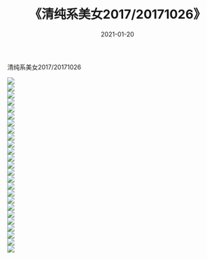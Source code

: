 ﻿---
layout: post
title:  《清纯系美女2017/20171026》
date:   2021-01-20
img: http://img.660000.xyz/Sharelink/清纯系美女/2017/20171026/000.jpg
categories: [美女, 清纯, 唯美]
---

清纯系美女2017/20171026

 ![](http://img.660000.xyz/Sharelink/清纯系美女/2017/20171026/001.png) <br>![](http://img.660000.xyz/Sharelink/清纯系美女/2017/20171026/002.png) <br>![](http://img.660000.xyz/Sharelink/清纯系美女/2017/20171026/003.png) <br>![](http://img.660000.xyz/Sharelink/清纯系美女/2017/20171026/004.png) <br>![](http://img.660000.xyz/Sharelink/清纯系美女/2017/20171026/005.png) <br>![](http://img.660000.xyz/Sharelink/清纯系美女/2017/20171026/006.png) <br>![](http://img.660000.xyz/Sharelink/清纯系美女/2017/20171026/007.png) <br>![](http://img.660000.xyz/Sharelink/清纯系美女/2017/20171026/008.png) <br>![](http://img.660000.xyz/Sharelink/清纯系美女/2017/20171026/009.png) <br>![](http://img.660000.xyz/Sharelink/清纯系美女/2017/20171026/010.png) <br>![](http://img.660000.xyz/Sharelink/清纯系美女/2017/20171026/011.png) <br>![](http://img.660000.xyz/Sharelink/清纯系美女/2017/20171026/012.png) <br>![](http://img.660000.xyz/Sharelink/清纯系美女/2017/20171026/013.png) <br>![](http://img.660000.xyz/Sharelink/清纯系美女/2017/20171026/014.png) <br>![](http://img.660000.xyz/Sharelink/清纯系美女/2017/20171026/015.png) <br>![](http://img.660000.xyz/Sharelink/清纯系美女/2017/20171026/016.png) <br>![](http://img.660000.xyz/Sharelink/清纯系美女/2017/20171026/017.png) <br>![](http://img.660000.xyz/Sharelink/清纯系美女/2017/20171026/018.png) <br>![](http://img.660000.xyz/Sharelink/清纯系美女/2017/20171026/019.png) <br>![](http://img.660000.xyz/Sharelink/清纯系美女/2017/20171026/020.png) <br>![](http://img.660000.xyz/Sharelink/清纯系美女/2017/20171026/021.png) <br>![](http://img.660000.xyz/Sharelink/清纯系美女/2017/20171026/022.png) <br>![](http://img.660000.xyz/Sharelink/清纯系美女/2017/20171026/023.png) <br>![](http://img.660000.xyz/Sharelink/清纯系美女/2017/20171026/024.png) <br>![](http://img.660000.xyz/Sharelink/清纯系美女/2017/20171026/025.png) <br>
